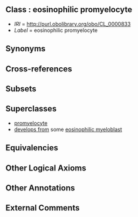 
## Class : eosinophilic promyelocyte

 * *IRI* = http://purl.obolibrary.org/obo/CL_0000833
 * *Label* = eosinophilic promyelocyte

## Synonyms


## Cross-references


## Subsets


## Superclasses

 * [promyelocyte](../../CL/36/CL_0000836.md)
 * [develops from](../../RO/02/RO_0002202.md) some [eosinophilic myeloblast](../../CL/32/CL_0000832.md)

## Equivalencies


## Other Logical Axioms


## Other Annotations


## External Comments

